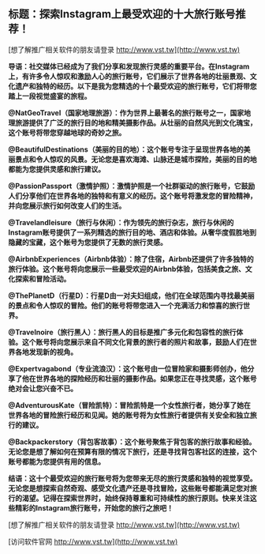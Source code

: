 ## **标题：探索Instagram上最受欢迎的十大旅行账号推荐！**

[想了解推广相关软件的朋友请登录 http://www.vst.tw](http://www.vst.tw)

**导语：社交媒体已经成为了我们分享和发现旅行灵感的重要平台。在Instagram上，有许多令人惊叹和激励人心的旅行账号，它们展示了世界各地的壮丽景观、文化遗产和独特的经历。以下是我为您精选的十个最受欢迎的旅行账号，它们将带您踏上一段视觉盛宴的旅程。**

**@NatGeoTravel（国家地理旅游）：作为世界上最著名的旅行账号之一，国家地理旅游提供了广泛的旅行目的地和精美摄影作品。从壮丽的自然风光到文化瑰宝，这个账号将带您穿越地球的奇妙之旅。**

**@BeautifulDestinations（美丽的目的地）：这个账号专注于呈现世界各地的美丽景点和令人惊叹的风景。无论您是喜欢海滩、山脉还是城市探险，美丽的目的地都能为您提供灵感和旅行建议。**

**@PassionPassport（激情护照）：激情护照是一个社群驱动的旅行账号，它鼓励人们分享他们在世界各地的独特和有意义的经历。这个账号将激发您的冒险精神，并向您展示旅行如何改变人们的生活。**

**@Travelandleisure（旅行与休闲）：作为领先的旅行杂志，旅行与休闲的Instagram账号提供了一系列精选的旅行目的地、酒店和体验。从奢华度假胜地到隐藏的宝藏，这个账号为您提供了无数的旅行灵感。**

**@AirbnbExperiences（Airbnb体验）：除了住宿，Airbnb还提供了许多独特的旅行体验。这个账号将向您展示一些最受欢迎的Airbnb体验，包括美食之旅、文化探索和冒险活动。**

**@ThePlanetD（行星D）：行星D由一对夫妇组成，他们在全球范围内寻找最美丽的景点和令人惊叹的冒险。他们的账号将带您进入一个充满活力和惊喜的旅行世界。**

**@Travelnoire（旅行黑人）：旅行黑人的目标是推广多元化和包容性的旅行体验。这个账号将向您展示来自不同文化背景的旅行者的照片和故事，鼓励人们在世界各地发现新的视角。**

**@Expertvagabond（专业流浪汉）：这个账号由一位冒险家和摄影师创办，他分享了他在世界各地的探险经历和壮丽的摄影作品。如果您正在寻找灵感，这个账号绝对会让您兴奋不已。**

**@AdventurousKate（冒险凯特）：冒险凯特是一个女性旅行者，她分享了她在世界各地的冒险旅行经历和见闻。她的账号将为女性旅行者提供有关安全和独立旅行的建议。**

**@Backpackerstory（背包客故事）：这个账号聚焦于背包客的旅行故事和经验。无论您是想了解如何在预算有限的情况下旅行，还是寻找背包客社区的连接，这个账号都能为您提供有用的信息。**

**结语：这十个最受欢迎的旅行账号将为您带来无尽的旅行灵感和独特的视觉享受。无论您是想探索自然奇观、感受文化遗产还是寻找冒险，这些账号都能满足您对旅行的渴望。记得在探索世界时，始终保持尊重和可持续性的旅行原则。快来关注这些精彩的Instagram旅行账号，开始您的旅行之旅吧！**

[想了解推广相关软件的朋友请登录 http://www.vst.tw](http://www.vst.tw)


[访问软件官网 http://www.vst.tw](http://www.vst.tw)
